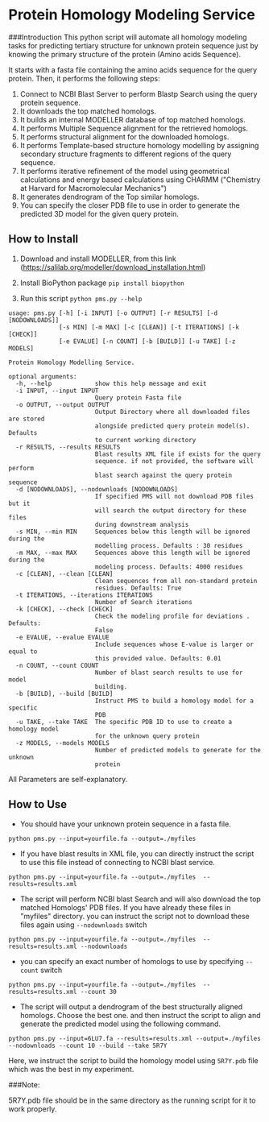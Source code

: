 # Protein Homology Modeling Service

###Introduction
This python script will automate all homology modeling tasks for predicting tertiary structure for unknown protein sequence just by knowing the primary structure of the protein (Amino acids Sequence).

It starts with a fasta file containing the amino acids sequence for the query protein. Then, it performs the following steps:

1. Connect to NCBI Blast Server to perform Blastp Search using the query protein sequence.
2. It downloads the top matched homologs.
3. It builds an internal MODELLER database of top matched homologs.
4. It performs Multiple Sequence alignment for the retrieved homologs.
5. It performs structural alignment for the downloaded homologs.
6. It performs Template-based structure homology modelling by assigning secondary structure fragments to different regions of the query sequence.
7. It performs iterative refinement of the model using geometrical calculations and energy based calculations using CHARMM ("Chemistry at Harvard for Macromolecular Mechanics")
8. It generates dendrogram of the Top similar homologs.
9. You can specify the closer PDB file to use in order to generate the predicted 3D model for the given query protein.

## How to Install

1. Download and install MODELLER, from this link (https://salilab.org/modeller/download_installation.html)

2. Install BioPython package `pip install biopython`

3. Run this script `python pms.py --help`

```text
usage: pms.py [-h] [-i INPUT] [-o OUTPUT] [-r RESULTS] [-d [NODOWNLOADS]]
              [-s MIN] [-m MAX] [-c [CLEAN]] [-t ITERATIONS] [-k [CHECK]]
              [-e EVALUE] [-n COUNT] [-b [BUILD]] [-u TAKE] [-z MODELS]

Protein Homology Modelling Service.

optional arguments:
  -h, --help            show this help message and exit
  -i INPUT, --input INPUT
                        Query protein Fasta file
  -o OUTPUT, --output OUTPUT
                        Output Directory where all downloaded files are stored
                        alongside predicted query protein model(s). Defaults
                        to current working directory
  -r RESULTS, --results RESULTS
                        Blast results XML file if exists for the query
                        sequence. if not provided, the software will perform
                        blast search against the query protein sequence
  -d [NODOWNLOADS], --nodownloads [NODOWNLOADS]
                        If specified PMS will not download PDB files but it
                        will search the output directory for these files
                        during downstream analysis
  -s MIN, --min MIN     Sequences below this length will be ignored during the
                        modelling process. Defaults : 30 residues
  -m MAX, --max MAX     Sequences above this length will be ignored during the
                        modeling process. Defaults: 4000 residues
  -c [CLEAN], --clean [CLEAN]
                        Clean sequences from all non-standard protein
                        residues. Defaults: True
  -t ITERATIONS, --iterations ITERATIONS
                        Number of Search iterations
  -k [CHECK], --check [CHECK]
                        Check the modeling profile for deviations . Defaults:
                        False
  -e EVALUE, --evalue EVALUE
                        Include sequences whose E-value is larger or equal to
                        this provided value. Defaults: 0.01
  -n COUNT, --count COUNT
                        Number of blast search results to use for model
                        building.
  -b [BUILD], --build [BUILD]
                        Instruct PMS to build a homology model for a specific
                        PDB
  -u TAKE, --take TAKE  The specific PDB ID to use to create a homology model
                        for the unknown query protein
  -z MODELS, --models MODELS
                        Number of predicted models to generate for the unknown
                        protein
```

All Parameters are self-explanatory.



## How to Use

- You should have your unknown protein sequence in a fasta file.

`python pms.py --input=yourfile.fa --output=./myfiles`

- If you have blast results in XML file, you can directly instruct the script to use this file instead of connecting to NCBI blast service.

`python pms.py --input=yourfile.fa --output=./myfiles  --results=results.xml`

- The script will perform NCBI blast Search and will also download the top matched Homologs' PDB files. If you have already these files in "myfiles" directory. you can instruct the script not to download these files again using `--nodownloads` switch


`python pms.py --input=yourfile.fa --output=./myfiles  --results=results.xml --nodownloads`

- you can specify an exact number of homologs to use by specifying `--count` switch

`python pms.py --input=yourfile.fa --output=./myfiles  --results=results.xml --count 30`


- The script will output a dendrogram of the best structurally aligned homologs. Choose the best one. and then instruct the script to align and generate the predicted model using the following command.

`python pms.py --input=6LU7.fa --results=results.xml --output=./myfiles --nodownloads --count 10 --build --take 5R7Y`

Here, we instruct the script to build the homology model using `5R7Y.pdb` file which was the best in my experiment.

###Note:

5R7Y.pdb file should be in the same directory as the running script for it to work properly.

